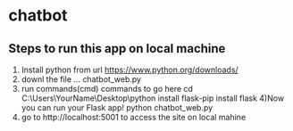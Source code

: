 
# chatbot

## Steps to run this app on local machine
1) Install python from url  https://www.python.org/downloads/
2) downl the file ... chatbot_web.py 
3) run commands(cmd)
commands to go here cd C:\Users\YourName\Desktop\python
 install flask-pip install flask
4)Now you can run your Flask app!
python chatbot_web.py
5) go to http://localhost:5001 to access the site on local mahine
